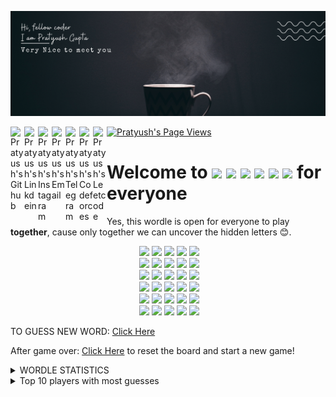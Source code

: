 ![Banner](data/banner.png)

<a href="https://github.com/pratyushgguptaa">
  <img align="left" alt="Pratyush's Github" width="22px" src="https://cdn.jsdelivr.net/npm/simple-icons@v3/icons/github.svg" />
</a>
<a href="https://www.linkedin.com/in/pratyushgguptaa/">
  <img align="left" alt="Pratyush's Linkdein" width="22px" src="https://cdn.jsdelivr.net/npm/simple-icons@v3/icons/linkedin.svg" />
</a>
<a href="https://www.instagram.com/pratyushgguptaa/">
  <img align="left" alt="Pratyush's Instagram" width="22px" src="https://cdn.jsdelivr.net/npm/simple-icons@v3/icons/instagram.svg" />
</a>
<a href="mailto: pratyushgguptaa@gmail.com">
  <img align="left" alt="Pratyush's Email" width="22px" src="https://cdn.jsdelivr.net/npm/simple-icons@v3/icons/gmail.svg" />
</a>
<a href="https://t.me/pratyushgguptaa">
  <img align="left" alt="Pratyush's Telegram" width="22px" src="https://cdn.jsdelivr.net/npm/simple-icons@v3/icons/telegram.svg" />
</a>
<a href="https://codeforces.com/profile/pratyushgguptaa">
  <img align="left" alt="Pratyush's Codeforces" width="22px" src="https://cdn.jsdelivr.net/npm/simple-icons@v3/icons/codeforces.svg" />
</a>
<a href="https://leetcode.com/pratyushgguptaa/">
  <img align="left" alt="Pratyush's Leetcode" width="22px" src="https://cdn.jsdelivr.net/npm/simple-icons@v3/icons/leetcode.svg" />
</a>
<a href="https://github.com/pratyushgguptaa">
    <img src="https://komarev.com/ghpvc/?username=pratyushgguptaa" alt="Pratyush's Page Views" />
</a>

# Welcome to <img src="https://via.placeholder.com/40/3a3a3c/f?text=W">&nbsp;<img src="https://via.placeholder.com/40/538d4e/f?text=O">&nbsp;<img src="https://via.placeholder.com/40/3a3a3c/f?text=R">&nbsp;<img src="https://via.placeholder.com/40/538d4e/f?text=D">&nbsp;<img src="https://via.placeholder.com/40/b59f3b/f?text=L">&nbsp;<img src="https://via.placeholder.com/40/3a3a3c/f?text=E"> for everyone
Yes, this wordle is open for everyone to play **together**, cause only together we can uncover the hidden letters 😊.

<!-- BOARD START --><div align="center">&nbsp;<img src="https://via.placeholder.com/70/b59f3b/f?text=A">&nbsp;<img src="https://via.placeholder.com/70/3a3a3c/f?text=D">&nbsp;<img src="https://via.placeholder.com/70/3a3a3c/f?text=I">&nbsp;<img src="https://via.placeholder.com/70/b59f3b/f?text=E">&nbsp;<img src="https://via.placeholder.com/70/3a3a3c/f?text=U"><br>&nbsp;<img src="https://via.placeholder.com/70/121213/f?text=+">&nbsp;<img src="https://via.placeholder.com/70/121213/f?text=+">&nbsp;<img src="https://via.placeholder.com/70/121213/f?text=+">&nbsp;<img src="https://via.placeholder.com/70/121213/f?text=+">&nbsp;<img src="https://via.placeholder.com/70/121213/f?text=+"><br>&nbsp;<img src="https://via.placeholder.com/70/121213/f?text=+">&nbsp;<img src="https://via.placeholder.com/70/121213/f?text=+">&nbsp;<img src="https://via.placeholder.com/70/121213/f?text=+">&nbsp;<img src="https://via.placeholder.com/70/121213/f?text=+">&nbsp;<img src="https://via.placeholder.com/70/121213/f?text=+"><br>&nbsp;<img src="https://via.placeholder.com/70/121213/f?text=+">&nbsp;<img src="https://via.placeholder.com/70/121213/f?text=+">&nbsp;<img src="https://via.placeholder.com/70/121213/f?text=+">&nbsp;<img src="https://via.placeholder.com/70/121213/f?text=+">&nbsp;<img src="https://via.placeholder.com/70/121213/f?text=+"><br>&nbsp;<img src="https://via.placeholder.com/70/121213/f?text=+">&nbsp;<img src="https://via.placeholder.com/70/121213/f?text=+">&nbsp;<img src="https://via.placeholder.com/70/121213/f?text=+">&nbsp;<img src="https://via.placeholder.com/70/121213/f?text=+">&nbsp;<img src="https://via.placeholder.com/70/121213/f?text=+"><br>&nbsp;<img src="https://via.placeholder.com/70/121213/f?text=+">&nbsp;<img src="https://via.placeholder.com/70/121213/f?text=+">&nbsp;<img src="https://via.placeholder.com/70/121213/f?text=+">&nbsp;<img src="https://via.placeholder.com/70/121213/f?text=+">&nbsp;<img src="https://via.placeholder.com/70/121213/f?text=+"><br></div>
<!-- BOARD END -->

<!--  -->
TO GUESS NEW WORD: [Click Here](https://github.com/pratyushgguptaa/pratyushgguptaa/issues/new?body=Just+enter+a+5+letter+word+in+the+title+after+%22WORDLE%3A+%22+and+click+%22Submit+new+issue%22.+You+don%27t+need+to+do+anything+else+%3AD&title=WORDLE%3A+) 



After game over: [Click Here](https://github.com/pratyushgguptaa/pratyushgguptaa/issues/new?title=WORDLE%3A+START+NEW+GAME&body=Dont+change+the+title.+If+the+game+is+over+new+game+will+be+loaded) to reset the board and start a new game!

<details>
  <summary>WORDLE STATISTICS</summary><p>


<!-- STATS START -->
| 1 | 100 | 1 | 1 | 
|:---:|:---:|:---:|:---:|
| Played | Win % | Current Streak | Max Streak | 
<!-- STATS END -->


<details>
  <summary>GUESSES DISTRIBUTION</summary><p>


<!-- GUESSES START -->
1. ![](data/grey.png) 0
2. ![](data/grey.png) 0
3. ![](data/green.png)![](data/green.png)![](data/green.png)![](data/green.png)![](data/green.png)![](data/green.png)![](data/green.png)![](data/green.png)![](data/green.png)![](data/green.png)![](data/green.png)![](data/green.png)![](data/green.png)![](data/green.png)![](data/green.png)![](data/green.png)![](data/green.png)![](data/green.png)![](data/green.png)![](data/green.png) 1
4. ![](data/grey.png) 0
5. ![](data/grey.png) 0
6. ![](data/grey.png) 0

<!-- GUESSES END -->
 
  </p></details>
</p></details>

<details>
  <summary>Top 10 players with most guesses</summary><p>
<!-- BEGIN TOP GUESSES -->
<!-- END TOP GUESSES -->
</p></details>
